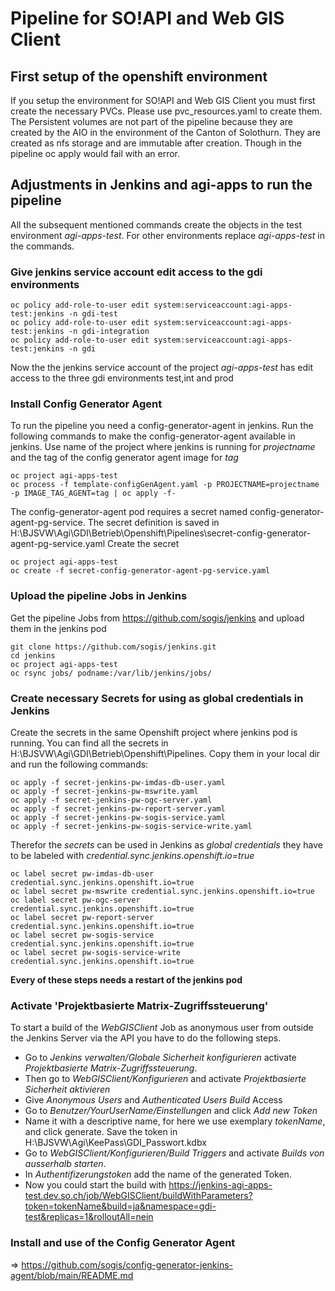 # Pipeline for SO!API and Web GIS Client

## First setup of the openshift environment

If you setup the environment for SO!API and Web GIS Client you must first create the necessary PVCs. Please use pvc_resources.yaml to create them. 
The Persistent volumes are not part of the pipeline because they are created by the AIO in the environment of the Canton of Solothurn. They are created as nfs storage and are immutable after creation.
Though in the pipeline oc apply would fail with an error.

## Adjustments in Jenkins and agi-apps to run the pipeline
All the subsequent mentioned commands create the objects in the test environment *agi-apps-test*. For other environments replace *agi-apps-test* in the commands.

### Give jenkins service account edit access to the gdi environments
```
oc policy add-role-to-user edit system:serviceaccount:agi-apps-test:jenkins -n gdi-test
oc policy add-role-to-user edit system:serviceaccount:agi-apps-test:jenkins -n gdi-integration
oc policy add-role-to-user edit system:serviceaccount:agi-apps-test:jenkins -n gdi
```

Now the the jenkins service account of the project *agi-apps-test* has edit access to the three gdi environments test,int and prod

### Install Config Generator Agent
To run the pipeline you need a config-generator-agent in jenkins. Run the following commands to make the config-generator-agent available in jenkins.
Use name of the project where jenkins is running for *projectname* and the tag of the config generator agent image for *tag*
```
oc project agi-apps-test
oc process -f template-configGenAgent.yaml -p PROJECTNAME=projectname -p IMAGE_TAG_AGENT=tag | oc apply -f-
```
The config-generator-agent pod requires a secret named config-generator-agent-pg-service. The secret definition is saved in H:\BJSVW\Agi\GDI\Betrieb\Openshift\Pipelines\secret-config-generator-agent-pg-service.yaml
Create the secret
```
oc project agi-apps-test
oc create -f secret-config-generator-agent-pg-service.yaml
```

### Upload the pipeline Jobs in Jenkins
Get the pipeline Jobs from https://github.com/sogis/jenkins and upload them in the jenkins pod
```
git clone https://github.com/sogis/jenkins.git
cd jenkins
oc project agi-apps-test
oc rsync jobs/ podname:/var/lib/jenkins/jobs/
```

### Create necessary Secrets for using as global credentials in Jenkins
Create the secrets in the same Openshift project where jenkins pod is running.
You can find all the secrets in H:\BJSVW\Agi\GDI\Betrieb\Openshift\Pipelines. Copy them in your local dir and run the following commands:
```
oc apply -f secret-jenkins-pw-imdas-db-user.yaml
oc apply -f secret-jenkins-pw-mswrite.yaml
oc apply -f secret-jenkins-pw-ogc-server.yaml
oc apply -f secret-jenkins-pw-report-server.yaml
oc apply -f secret-jenkins-pw-sogis-service.yaml
oc apply -f secret-jenkins-pw-sogis-service-write.yaml
```
Therefor the *secrets* can be used in Jenkins as *global credentials* they have to be labeled with *credential.sync.jenkins.openshift.io=true*
```
oc label secret pw-imdas-db-user credential.sync.jenkins.openshift.io=true
oc label secret pw-mswrite credential.sync.jenkins.openshift.io=true
oc label secret pw-ogc-server credential.sync.jenkins.openshift.io=true
oc label secret pw-report-server credential.sync.jenkins.openshift.io=true
oc label secret pw-sogis-service credential.sync.jenkins.openshift.io=true
oc label secret pw-sogis-service-write credential.sync.jenkins.openshift.io=true
```

**Every of these steps needs a restart of the jenkins pod**

### Activate 'Projektbasierte Matrix-Zugriffssteuerung'
To start a build of the  *WebGISClient* Job as anonymous user from outside the Jenkins Server via the API you have to do the following steps.
* Go to *Jenkins verwalten/Globale Sicherheit konfigurieren* activate *Projektbasierte Matrix-Zugriffssteuerung*.
* Then go to *WebGISClient/Konfigurieren* and activate *Projektbasierte Sicherheit aktivieren*
* Give *Anonymous Users* and *Authenticated Users* *Build* Access
* Go to *Benutzer/YourUserName/Einstellungen* and click *Add new Token*
* Name it with a descriptive name, for here we use exemplary *tokenName*, and click generate. Save the token in H:\BJSVW\Agi\KeePass\GDI_Passwort.kdbx
* Go to *WebGISClient/Konfigurieren/Build Triggers* and activate *Builds von ausserhalb starten*.
* In *Authentifizerungstoken* add the name of the generated Token.
* Now you could start the build with https://jenkins-agi-apps-test.dev.so.ch/job/WebGISClient/buildWithParameters?token=tokenName&build=ja&namespace=gdi-test&replicas=1&rolloutAll=nein

### Install and use of the Config Generator Agent

=> https://github.com/sogis/config-generator-jenkins-agent/blob/main/README.md
